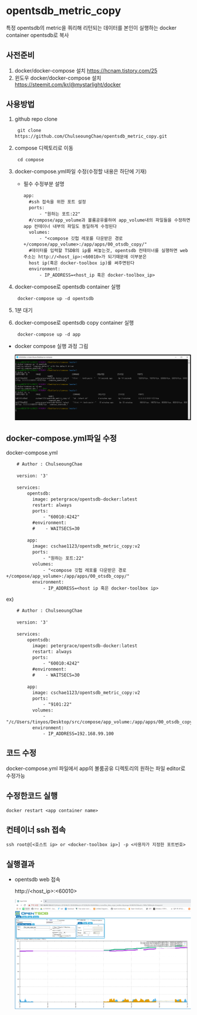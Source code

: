 # opentsdb_metric_copy

특정 opentsdb의 metric을 쿼리해 리턴되는 데이터를 본인이 실행하는 docker container opentsdb로 복사

## 사전준비
  1.  docker/docker-compose 설치
      https://hcnam.tistory.com/25
  2. 윈도우 docker/docker-compose 설치
      https://steemit.com/kr/@mystarlight/docker


## 사용방법
  1. github repo clone
  
          git clone https://github.com/ChulseoungChae/opentsdb_metric_copy.git
          
  2. compose 디렉토리로 이동
  
          cd compose
  
  3. docker-compose.yml파일 수정(수정할 내용은 하단에 기재)
      - 필수 수정부분 설명
            
            app:   
              #ssh 접속을 위한 포트 설정
              ports:
                  - "원하는 포트:22"
              #/compose/app_volume과 볼륨공유를하여 app_volume내의 파일들을 수정하면 app 컨테이너 내부의 파일도 동일하게 수정된다
              volumes:
                  - "<compose 깃헙 레포를 다운받은 경로+/compose/app_volume>:/app/apps/00_otsdb_copy/"
              #데이터를 입력할 TSDB의 ip를 써놓는것, opentsdb 컨테이너를 실행하면 web주소는 http://<host_ip>:<60010>가 되기때문에 이부분은 
              host ip(혹은 docker-toolbox ip)를 써주면된다
              environment:
                  - IP_ADDRESS=<host_ip 혹은 docker-toolbox_ip>
                  

  4. docker-compose로 opentsdb container 실행

          docker-compose up -d opentsdb

  5. 1분 대기

  6. docker-compose로 opentsdb copy container 실행

          docker-compose up -d app

  - docker compose 실행 과정 그림

    ![process](./image/1.PNG)

## docker-compose.yml파일 수정
  docker-compose.yml

        # Author : ChulseoungChae

        version: '3'

        services: 
            opentsdb:
              image: petergrace/opentsdb-docker:latest
              restart: always
              ports:
                  - "60010:4242"
              #environment:
              #    - WAITSECS=30   

            app:
              image: cschae1123/opentsdb_metric_copy:v2
              ports:
                  - "원하는 포트:22"
              volumes:
                  - "<compose 깃헙 레포를 다운받은 경로+/compose/app_volume>:/app/apps/00_otsdb_copy/"
              environment:
                  - IP_ADDRESS=<host ip 혹은 docker-toolbox ip>
                  
   ex)

        # Author : ChulseoungChae

        version: '3'

        services: 
            opentsdb:
              image: petergrace/opentsdb-docker:latest
              restart: always
              ports:
                  - "60010:4242"
              #environment:
              #    - WAITSECS=30   

            app:
              image: cschae1123/opentsdb_metric_copy:v2
              ports:
                  - "9101:22"
              volumes:
                  - "/c/Users/tinyos/Desktop/src/compose/app_volume:/app/apps/00_otsdb_copy/"
              environment:
                  - IP_ADDRESS=192.168.99.100
                  
## 코드 수정
  docker-compose.yml 파일에서 app의 볼룸공유 디렉토리의 원하는 파일 editor로 수정가능

## 수정한코드 실행
    docker restart <app container name>
  
## 컨테이너 ssh 접속
    ssh root@[<호스트 ip> or <docker-toolbox ip>] -p <사용자가 지정한 포트번호>
    
    
## 실행결과

  - opentsdb web 접속
    
      http://<host_ip>:<60010>

      ![result](./image/2.PNG)